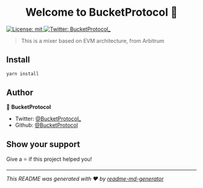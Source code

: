 <h1 align="center">Welcome to BucketProtocol 👋</h1>
<p>
  <a href="#" target="_blank">
    <img alt="License: mit" src="https://img.shields.io/badge/License-mit-yellow.svg" />
  </a>
  <a href="https://twitter.com/BucketProtocol_" target="_blank">
    <img alt="Twitter: BucketProtocol_" src="https://img.shields.io/twitter/follow/BucketProtocol_.svg?style=social" />
  </a>
</p>

> This is a mixer based on EVM architecture, from Arbitrum

## Install

```sh
yarn install
```

## Author

👤 **BucketProtocol**

* Twitter: [@BucketProtocol\_](https://twitter.com/BucketProtocol\_)
* Github: [@BucketProtocol](https://github.com/BucketProtocol)

## Show your support

Give a ⭐️ if this project helped you!

***
_This README was generated with ❤️ by [readme-md-generator](https://github.com/BucketProtocol)_
